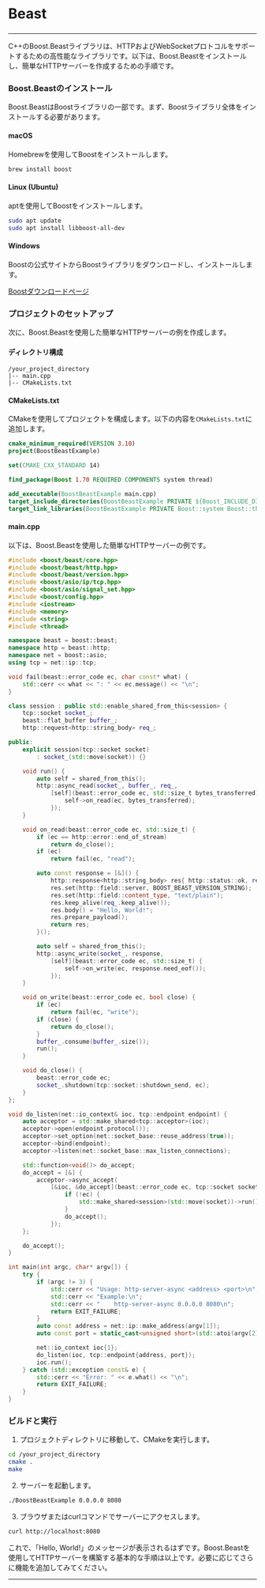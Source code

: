 ###
# Beast
###


---

C++のBoost.Beastライブラリは、HTTPおよびWebSocketプロトコルをサポートするための高性能なライブラリです。以下は、Boost.Beastをインストールし、簡単なHTTPサーバーを作成するための手順です。

### Boost.Beastのインストール

Boost.BeastはBoostライブラリの一部です。まず、Boostライブラリ全体をインストールする必要があります。

#### macOS

Homebrewを使用してBoostをインストールします。

```bash
brew install boost
```

#### Linux (Ubuntu)

aptを使用してBoostをインストールします。

```bash
sudo apt update
sudo apt install libboost-all-dev
```

#### Windows

Boostの公式サイトからBoostライブラリをダウンロードし、インストールします。

[Boostダウンロードページ](https://www.boost.org/users/download/)

### プロジェクトのセットアップ

次に、Boost.Beastを使用した簡単なHTTPサーバーの例を作成します。

#### ディレクトリ構成

```
/your_project_directory
|-- main.cpp
|-- CMakeLists.txt
```

#### CMakeLists.txt

CMakeを使用してプロジェクトを構成します。以下の内容を`CMakeLists.txt`に追加します。

```cmake
cmake_minimum_required(VERSION 3.10)
project(BoostBeastExample)

set(CMAKE_CXX_STANDARD 14)

find_package(Boost 1.70 REQUIRED COMPONENTS system thread)

add_executable(BoostBeastExample main.cpp)
target_include_directories(BoostBeastExample PRIVATE ${Boost_INCLUDE_DIRS})
target_link_libraries(BoostBeastExample PRIVATE Boost::system Boost::thread)
```

#### main.cpp

以下は、Boost.Beastを使用した簡単なHTTPサーバーの例です。

```cpp
#include <boost/beast/core.hpp>
#include <boost/beast/http.hpp>
#include <boost/beast/version.hpp>
#include <boost/asio/ip/tcp.hpp>
#include <boost/asio/signal_set.hpp>
#include <boost/config.hpp>
#include <iostream>
#include <memory>
#include <string>
#include <thread>

namespace beast = boost::beast;
namespace http = beast::http;
namespace net = boost::asio;
using tcp = net::ip::tcp;

void fail(beast::error_code ec, char const* what) {
    std::cerr << what << ": " << ec.message() << "\n";
}

class session : public std::enable_shared_from_this<session> {
    tcp::socket socket_;
    beast::flat_buffer buffer_;
    http::request<http::string_body> req_;

public:
    explicit session(tcp::socket socket)
        : socket_(std::move(socket)) {}

    void run() {
        auto self = shared_from_this();
        http::async_read(socket_, buffer_, req_,
            [self](beast::error_code ec, std::size_t bytes_transferred) {
                self->on_read(ec, bytes_transferred);
            });
    }

    void on_read(beast::error_code ec, std::size_t) {
        if (ec == http::error::end_of_stream)
            return do_close();
        if (ec)
            return fail(ec, "read");

        auto const response = [&]() {
            http::response<http::string_body> res{ http::status::ok, req_.version() };
            res.set(http::field::server, BOOST_BEAST_VERSION_STRING);
            res.set(http::field::content_type, "text/plain");
            res.keep_alive(req_.keep_alive());
            res.body() = "Hello, World!";
            res.prepare_payload();
            return res;
        }();

        auto self = shared_from_this();
        http::async_write(socket_, response,
            [self](beast::error_code ec, std::size_t) {
                self->on_write(ec, response.need_eof());
            });
    }

    void on_write(beast::error_code ec, bool close) {
        if (ec)
            return fail(ec, "write");
        if (close) {
            return do_close();
        }
        buffer_.consume(buffer_.size());
        run();
    }

    void do_close() {
        beast::error_code ec;
        socket_.shutdown(tcp::socket::shutdown_send, ec);
    }
};

void do_listen(net::io_context& ioc, tcp::endpoint endpoint) {
    auto acceptor = std::make_shared<tcp::acceptor>(ioc);
    acceptor->open(endpoint.protocol());
    acceptor->set_option(net::socket_base::reuse_address(true));
    acceptor->bind(endpoint);
    acceptor->listen(net::socket_base::max_listen_connections);

    std::function<void()> do_accept;
    do_accept = [&] {
        acceptor->async_accept(
            [&ioc, &do_accept](beast::error_code ec, tcp::socket socket) {
                if (!ec) {
                    std::make_shared<session>(std::move(socket))->run();
                }
                do_accept();
            });
    };

    do_accept();
}

int main(int argc, char* argv[]) {
    try {
        if (argc != 3) {
            std::cerr << "Usage: http-server-async <address> <port>\n";
            std::cerr << "Example:\n";
            std::cerr << "    http-server-async 0.0.0.0 8080\n";
            return EXIT_FAILURE;
        }
        auto const address = net::ip::make_address(argv[1]);
        auto const port = static_cast<unsigned short>(std::atoi(argv[2]));

        net::io_context ioc{1};
        do_listen(ioc, tcp::endpoint{address, port});
        ioc.run();
    } catch (std::exception const& e) {
        std::cerr << "Error: " << e.what() << "\n";
        return EXIT_FAILURE;
    }
}
```

### ビルドと実行

1. プロジェクトディレクトリに移動して、CMakeを実行します。

```bash
cd /your_project_directory
cmake .
make
```

2. サーバーを起動します。

```bash
./BoostBeastExample 0.0.0.0 8080
```

3. ブラウザまたはcurlコマンドでサーバーにアクセスします。

```bash
curl http://localhost:8080
```

これで、「Hello, World!」のメッセージが表示されるはずです。Boost.Beastを使用してHTTPサーバーを構築する基本的な手順は以上です。必要に応じてさらに機能を追加してみてください。

---
